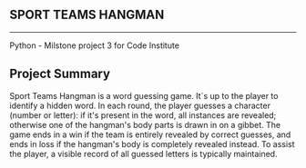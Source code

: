## SPORT TEAMS HANGMAN
---
Python - Milstone project 3 for Code Institute

## Project Summary

Sport Teams Hangman is a word guessing game.
It´s up to the player to identify a hidden word. In each round, the player guesses a character (number or letter): if it's present in the word, all instances are revealed; otherwise one of the hangman's body parts is drawn in on a gibbet. The game ends in a win if the team is entirely revealed by correct guesses, and ends in loss if the hangman's body is completely revealed instead. To assist the player, a visible record of all guessed letters is typically maintained.


